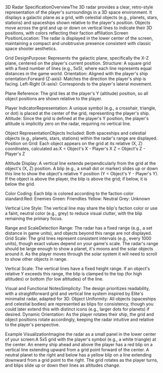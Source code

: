 3D Radar SpecificationOverviewThe 3D radar provides a clear, retro-style representation of the player's surroundings in a 3D space environment. It displays a galactic plane as a grid, with celestial objects (e.g., planets, stars, stations) and spaceships shown relative to the player's position. Objects move across the grid and up or down on vertical lines to indicate their 3D positions, with colors reflecting their faction affiliation.Screen PositionLocation: The radar is displayed in the lower center of the screen, maintaining a compact and unobtrusive presence consistent with classic space shooter aesthetics.

Grid DesignPurpose: Represents the galactic plane, specifically the X-Z plane, centered on the player's current position.
Structure: A square grid with a fixed number of lines (e.g., 5x5), where each line represents equal distances in the game world.
Orientation: Aligned with the player's ship orientation:Forward (Z-axis): Matches the direction the player's ship is facing.
Left-Right (X-axis): Corresponds to the player's lateral movement.

Plane Reference: The grid lies at the player's Y (altitude) position, so all object positions are shown relative to the player.

Player IndicatorRepresentation: A unique symbol (e.g., a crosshair, triangle, or dot) is placed at the center of the grid, representing the player's ship.
Altitude: Since the grid is defined at the player's Y position, the player's altitude is implicitly zero on the radar, requiring no vertical line.

Object RepresentationObjects Included: Both spaceships and celestial objects (e.g., planets, stars, stations) within the radar's range are displayed.
Position on Grid: Each object appears on the grid at its relative (X, Z) coordinates, calculated as:X = Object's X - Player's X
Z = Object's Z - Player's Z

Altitude Display: A vertical line extends perpendicularly from the grid at the object's (X, Z) position.
A blip (e.g., a small dot or marker) slides up or down this line to show the object's relative Y position (Y = Object's Y - Player's Y).
If the object is above the player, the blip is above the grid; if below, it is below the grid.

Color Coding: Each blip is colored according to the faction color standard:Red: Enemies
Green: Friendlies
Yellow: Neutral
Grey: Unknown

Vertical Line Style: The vertical line may share the blip's faction color or use a faint, neutral color (e.g., grey) to reduce visual clutter, with the blip remaining the primary focus.

Range and ScaleDetection Range: The radar has a fixed range (e.g., a set distance in game units), and objects beyond this range are not displayed.
Grid Scale: The grid lines represent consistent intervals (e.g., every 1000 units), though exact values depend on your game's scale.  The radar's range should be large enough to show a planet, it's moons and the solar objects around it.  As the player moves through the solar system it will need to scroll to show other objects in range.

Vertical Scale: The vertical lines have a fixed height range. If an object's relative Y exceeds this range, the blip is clamped to the top (for high altitudes) or bottom (for low altitudes) of the line.

Visual and Functional NotesSimplicity: The design prioritizes readability, with a straightforward grid and vertical line system inspired by Elite's minimalist radar, adapted for 3D.
Object Uniformity: All objects (spaceships and celestial bodies) are represented as blips for consistency, though you could later extend this with distinct icons (e.g., larger dots for planets) if desired.
Dynamic Orientation: As the player rotates their ship, the grid and object positions rotate accordingly, keeping the radar intuitive and relative to the player's perspective.

Example VisualizationImagine the radar as a small panel in the lower center of your screen:A 5x5 grid with the player's symbol (e.g., a white triangle) at the center.
An enemy ship ahead and above the player has a red blip on a vertical line extending upward from a grid point forward of the center.
A neutral planet to the right and below has a yellow blip on a line extending downward from a grid point to the right.
The grid rotates as the player turns, and blips slide up or down their lines as altitudes change.

